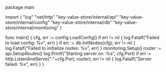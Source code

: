 package main

import (
    "log"
    "net/http"
    "key-value-store/internal/api"
    "key-value-store/internal/config"
    "key-value-store/internal/db"
    "key-value-store/internal/monitoring"
)

func main() {
    cfg, err := config.LoadConfig()
    if err != nil {
        log.Fatalf("Failed to load config: %v", err)
    }
    if err := db.InitNodes(cfg); err != nil {
        log.Fatalf("Failed to initialize nodes: %v", err)
    }
    monitoring.Setup()
    router := api.SetupRoutes()
    log.Printf("Starting server on :%s", cfg.Port)
    if err := http.ListenAndServe(":"+cfg.Port, router); err != nil {
        log.Fatalf("Server failed: %v", err)
    }
}